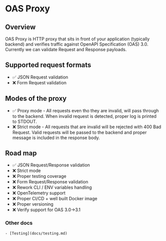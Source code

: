 # OAS Proxy

## Overview
OAS Proxy is HTTP proxy that sits in front of your application (typically backend) and 
verifies traffic against OpenAPI Specification (OAS) 3.0. Currently we can validate Request and Response payloads.

## Supported request formats
 - ✅ JSON Request validation
 - ❌ Form Request validation

## Modes of the proxy
 - ✅ Proxy mode - All requests even tho they are invalid, will pass through to the backend. When invalid request is detected, proper log is printed to STDOUT.
 - ❌ Strict mode - All requests that are invalid will be rejected with 400 Bad Request. Valid requests will be passed to the backend and proper message is included in the response body.

## Road map
 - ✅ JSON Request/Response validation
 - ❌ Strict mode
 - ❌ Proper testing coverage
 - ❌ Form Request/Response validation
 - ❌ Rework CLI / ENV variables handling
 - ❌ OpenTelemetry support
 - ❌ Proper CI/CD + well built Docker image
 - ❌ Proper versioning
 - ❌ Verify support for OAS 3.0->3.1



### Other docs
    - [Testing](docs/testing.md)
